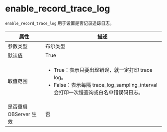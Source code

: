 enable_record_trace_log
============================================

`enable_record_trace_log` 用于设置是否记录追踪日志。

|      **属性**      |                                                                                        **描述**                                                                                        |
|------------------|--------------------------------------------------------------------------------------------------------------------------------------------------------------------------------------|
| 参数类型             | 布尔类型                                                                                                                                                                                 |
| 默认值              | True                                                                                                                                                                                |
| 取值范围             | <ul><li>True：表示只要出现错误，就一定打印 trace log。</li><li>False：表示每隔 trace_log_sampling_interval 会打印一次慢查询或白名单错误码日志。</li></ul>    |
| 是否重启 OBServer 生效 | 否                                                                                                                                                                                    |
